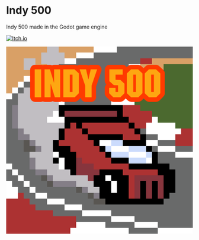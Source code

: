 # Indy 500
Indy 500 made in the Godot game engine

[![Itch.io](https://img.shields.io/badge/Itch-%23FF0B34.svg?style=for-the-badge&logo=Itch.io&logoColor=white)](https://brallex.itch.io/indy-500)

![splash_screen](./assets/splash_screen.png)
